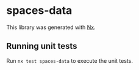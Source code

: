 # spaces-data

This library was generated with [Nx](https://nx.dev).

## Running unit tests

Run `nx test spaces-data` to execute the unit tests.
